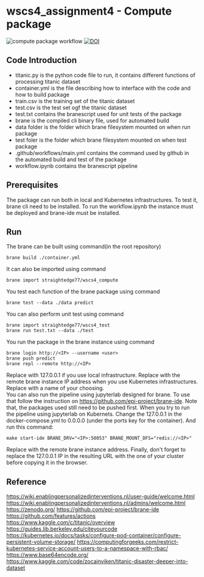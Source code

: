 # wscs4_assignment4 - Compute package

![compute package workflow](https://github.com/straightedge77/wscs4_compute/actions/workflows/main.yml/badge.svg) [![DOI](https://zenodo.org/badge/498720522.svg)](https://zenodo.org/badge/latestdoi/498720522)

## Code Introduction
- titanic.py is the python code file to run, it contains different functions of processing titanic dataset
- container.yml is the file describing how to interface with the code and how to build package
- train.csv is the training set of the titanic dataset
- test.csv is the test set ogf the titanic dataset
- test.txt contains the branescript used for unit tests of the package
- brane is the compiled cli binary file, used for automated build
- data folder is the folder which brane filesystem mounted on when run package
- test foler is the folder which brane filesystem mounted  on when test package
- .github/workflows/main.yml contains the command used by github in the automated build and test of the package
- workflow.ipynb contains the branescript pipeline

## Prerequisites
The package can run both in local and Kubernetes infrastructures. To test it, brane cli need to be installed. To run the workflow.ipynb the instance must be  deployed and brane-ide must be installed.

## Run
The brane can be built using command(in the root repository)
```
brane build ./container.yml
```
It can also be imported using command
```
brane import straightedge77/wscs4_compute
```
You test each function of the brane package using command
```
brane test --data ./data predict
```
You can also perform unit test using command
```
brane import straightedge77/wscs4_test
brane run test.txt --data ./test
```
You run the package in the brane instance using command
```
brane login http://<IP> --username <user>
brane push predict
brane repl --remote http://<IP>
```
Replace <IP> with 127.0.0.1 if you use local infrastructure. Replace <IP> with the remote brane instance IP address when you use Kubernetes infrastructures. Replace <user> with a name of your choosing.  
You can also run the pipeline using jupyterlab designed for brane. To use that follow the instruction on https://github.com/epi-project/brane-ide. Note that, the packages used still need to be pushed first.
When you try to run the pipeline using jupyterlab on Kubernets. Change the 127.0.0.1 in the docker-compose.yml to 0.0.0.0 (under the ports key for the container). And run this command:
```
make start-ide BRANE_DRV="<IP>:50053" BRANE_MOUNT_DFS="redis://<IP>"
```
Replace <IP> with the remote brane instance address. Finally, don't forget to replace the 127.0.0.1 IP in the resulting URL with the one of your cluster before copying it in the browser.

## Reference
https://wiki.enablingpersonalizedinterventions.nl/user-guide/welcome.html
https://wiki.enablingpersonalizedinterventions.nl/admins/welcome.html
https://zenodo.org/
https://github.com/epi-project/brane-ide
https://github.com/features/actions
https://www.kaggle.com/c/titanic/overview
https://guides.lib.berkeley.edu/citeyourcode
https://kubernetes.io/docs/tasks/configure-pod-container/configure-persistent-volume-storage/
https://computingforgeeks.com/restrict-kubernetes-service-account-users-to-a-namespace-with-rbac/
https://www.base64encode.org/
https://www.kaggle.com/code/zocainviken/titanic-disaster-deeper-into-dataset
